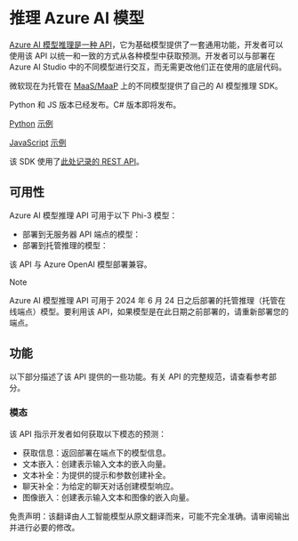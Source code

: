 # 推理 Azure AI 模型

[Azure AI 模型推理是一种 API](https://learn.microsoft.com/azure/ai-studio/reference/reference-model-inference-api?tabs=python?WT.mc_id=aiml-138114-kinfeylo)，它为基础模型提供了一套通用功能，开发者可以使用该 API 以统一和一致的方式从各种模型中获取预测。开发者可以与部署在 Azure AI Studio 中的不同模型进行交互，而无需更改他们正在使用的底层代码。

微软现在为托管在 [MaaS/MaaP](https://azure.microsoft.com/products/ai-model-catalog?WT.mc_id=aiml-138114-kinfeylo) 上的不同模型提供了自己的 AI 模型推理 SDK。

Python 和 JS 版本已经发布。C# 版本即将发布。

[Python](https://learn.microsoft.com/python/api/overview/azure/ai-inference-readme?view=azure-python-preview?WT.mc_id=aiml-138114-kinfeylo) [示例](https://github.com/Azure/azure-sdk-for-python/tree/main/sdk/ai/azure-ai-inference/samples?WT.mc_id=aiml-138114-kinfeylo)

[JavaScript](https://learn.microsoft.com/javascript/api/overview/azure/ai-inference-rest-readme?view=azure-node-preview?WT.mc_id=aiml-138114-kinfeylo) [示例](https://github.com/Azure/azure-sdk-for-js/tree/main/sdk/ai/ai-inference-rest/samples?WT.mc_id=aiml-138114-kinfeylo)

该 SDK 使用了[此处记录的 REST API](https://learn.microsoft.com/azure/ai-studio/reference/reference-model-inference-api?tabs=python?WT.mc_id=aiml-138114-kinfeylo)。

## 可用性

Azure AI 模型推理 API 可用于以下 Phi-3 模型：

- 部署到无服务器 API 端点的模型：
- 部署到托管推理的模型：

该 API 与 Azure OpenAI 模型部署兼容。

> [!NOTE]
> Azure AI 模型推理 API 可用于 2024 年 6 月 24 日之后部署的托管推理（托管在线端点）模型。要利用该 API，如果模型是在此日期之前部署的，请重新部署您的端点。

## 功能

以下部分描述了该 API 提供的一些功能。有关 API 的完整规范，请查看参考部分。

### 模态

该 API 指示开发者如何获取以下模态的预测：

- 获取信息：返回部署在端点下的模型信息。
- 文本嵌入：创建表示输入文本的嵌入向量。
- 文本补全：为提供的提示和参数创建补全。
- 聊天补全：为给定的聊天对话创建模型响应。
- 图像嵌入：创建表示输入文本和图像的嵌入向量。

免责声明：该翻译由人工智能模型从原文翻译而来，可能不完全准确。请审阅输出并进行必要的修改。